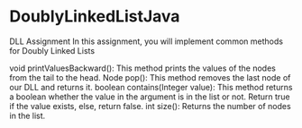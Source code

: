 # DoublyLinkedListJava
DLL Assignment
In this assignment, you will implement common methods for Doubly Linked Lists

void printValuesBackward(): This method prints the values of the nodes from the tail to the head.
Node pop(): This method removes the last node of our DLL and returns it.
boolean contains(Integer value): This method returns a boolean whether the value in the argument is in the list or not. Return true if the value exists, else, return false.
int size(): Returns the number of nodes in the list.
